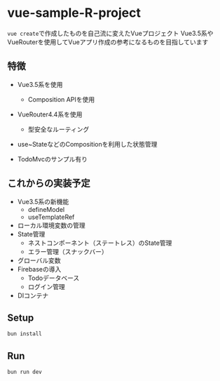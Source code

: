 # vue-sample-R-project

`vue create`で作成したものを自己流に変えたVueプロジェクト
Vue3.5系やVueRouterを使用してVueアプリ作成の参考になるものを目指しています

## 特徴

- Vue3.5系を使用
  - Composition APIを使用
- VueRouter4.4系を使用
  - 型安全なルーティング
- use~StateなどのCompositionを利用した状態管理

- TodoMvcのサンプル有り

## これからの実装予定

- Vue3.5系の新機能
  - defineModel
  - useTemplateRef
- ローカル環境変数の管理
- State管理
  - ネストコンポーネント（ステートレス）のState管理
  - エラー管理（スナックバー）
- グローバル変数
- Firebaseの導入
  - Todoデータベース
  - ログイン管理
- DIコンテナ

## Setup

```sh
bun install
```

## Run

```sh
bun run dev
```
